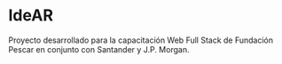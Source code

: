 # IdeAR
Proyecto desarrollado para la capacitación Web Full Stack de Fundación Pescar en conjunto con Santander y J.P. Morgan.

